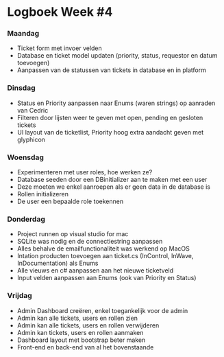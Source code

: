 # Logboek Week #4

### Maandag
* Ticket form met invoer velden
* Database en ticket model updaten (priority, status, requestor en datum toevoegen)
* Aanpassen van de statussen van tickets in database en in platform

### Dinsdag
* Status en Priority aanpassen naar Enums (waren strings) op aanraden van Cedric
* Filteren door lijsten weer te geven met open, pending en gesloten tickets
* UI layout van de ticketlist, Priority hoog extra aandacht geven met glyphicon


### Woensdag
* Experimenteren met user roles, hoe werken ze? 
* Database seeden door een DBinitializer aan te maken met een user
* Deze moeten we enkel aanroepen als er geen data in de database is
* Rollen initializeren
* De user een bepaalde role toekennen

### Donderdag
* Project runnen op visual studio for mac
* SQLite was nodig en de connectiestring aanpassen
* Alles behalve de emailfunctionaliteit was werkend op MacOS
* Intation producten toevoegen aan ticket.cs (InControl, InWave, InDocumentation) als Enums
* Alle vieuws en c# aanpassen aan het nieuwe ticketveld
* Input velden aanpassen aan Enums (ook van Priority en Status)

### Vrijdag
* Admin Dashboard creëren, enkel toegankelijk voor de admin
* Admin kan alle tickets, users en rollen zien
* Admin kan alle tickets, users en rollen verwijderen
* Admin kan tickets, users en rollen aanmaken
* Dashboard layout met bootstrap beter maken
* Front-end en back-end van al het bovenstaande
